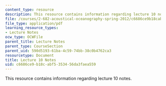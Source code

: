 ```yaml
---
content_type: resource
description: This resource contains information regarding lecture 10 notes.
file: /courses/2-682-acoustical-oceanography-spring-2012/c6686ce9b18cabf5353456da3faea559_MIT2_682S12_lec10.pdf
file_type: application/pdf
learning_resource_types:
- Lecture Notes
ocw_type: OCWFile
parent_title: Lecture Notes
parent_type: CourseSection
parent_uid: 590d5193-61ba-4c59-74bb-38c0b4762ca3
resourcetype: Document
title: Lecture 10 Notes
uid: c6686ce9-b18c-abf5-3534-56da3faea559
---
```

This resource contains information regarding lecture 10 notes.

